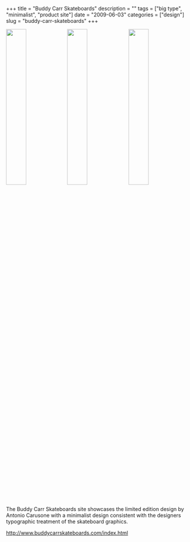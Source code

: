 +++
title = "Buddy Carr Skateboards"
description = ""
tags = ["big type", "minimalist", "product site"]
date = "2009-06-03"
categories = ["design"]
slug = "buddy-carr-skateboards"
+++


<div id="screens-thumbs" class="clearfix mt1-5">
<a href="http://media.konigi.com/design/buddycarskateboards-1.jpg" class="group" rel="group"><img src="http://media.konigi.com/design/buddycarskateboards-1.png" alt="" class="thumb" style="width: 33%; max-width: 33%;padding: 0 1px 1px 0" /></a><a href="http://media.konigi.com/design/buddycarskateboards-2.jpg" class="group" rel="group"><img src="http://media.konigi.com/design/buddycarskateboards-2.png" alt="" class="thumb" style="width: 33%; max-width: 33%;padding: 0 1px 1px 0" /></a><a href="http://media.konigi.com/design/buddycarskateboards-3.jpg" class="group" rel="group"><img src="http://media.konigi.com/design/buddycarskateboards-3.png" alt="" class="thumb" style="width: 33%; max-width: 33%;padding: 0 1px 1px 0" /></a>
</div>   
<p>The Buddy Carr Skateboards site showcases the limited edition design by Antonio Carusone with a minimalist design consistent with the designers typographic treatment of the skateboard graphics.</p>
<p><a href="http://www.buddycarrskateboards.com/index.html">http://www.buddycarrskateboards.com/index.html</a></p>  
